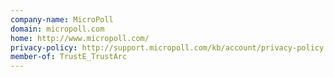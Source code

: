 ```yaml
---
company-name: MicroPoll
domain: micropoll.com
home: http://www.micropoll.com/
privacy-policy: http://support.micropoll.com/kb/account/privacy-policy
member-of: TrustE_TrustArc
---
```




